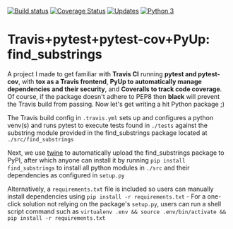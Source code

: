 [![Build status](https://travis-ci.org/IliaZenkov/TravisCI_pytest_tox_project.svg?branch=master)](https://travis-ci.org/github/IliaZenkov/TravisCI_pytest_tox_project)
[![Coverage Status](https://coveralls.io/repos/github/IliaZenkov/TravisCI_pytest_tox_project/badge.svg?branch=master)](https://coveralls.io/github/IliaZenkov/TravisCI_pytest_tox_project?branch=master)
[![Updates](https://pyup.io/repos/github/IliaZenkov/TravisCI_pytest_tox_project/shield.svg)](https://pyup.io/repos/github/IliaZenkov/TravisCI_pytest_tox_project/)
[![Python 3](https://pyup.io/repos/github/IliaZenkov/TravisCI_pytest_tox_project/python-3-shield.svg)](https://pyup.io/repos/github/IliaZenkov/TravisCI_pytest_tox_project/)





# Travis+pytest+pytest-cov+PyUp: find_substrings
 A project I made to get familiar with **Travis CI** running **pytest and pytest-cov**, with **tox as a Travis frontend**, **PyUp to automatically manage dependencies and their security**, and **Coveralls to track code coverage**. Of course, if the package doesn't adhere to PEP8 then **black** will prevent the Travis build from passing.  Now let's get writing a hit Python package ;)
 
 The Travis build config in ```.travis.yml``` sets up and configures a python venv(s) and runs pytest to execute tests found in ```./tests``` against the substring module provided in the find_substrings package located at ```./src/find_substrings```
 
Next, we use [twine](https://pypi.org/project/twine/) to automatically upload the find_substrings package to PyPI, after which anyone can install it by running ```pip install find_substrings``` to install all python modules in ```./src``` and their dependencies as configured in ```setup.py```

Alternatively, a ```requirements.txt``` file is included so users can manually install dependencies using ```pip install -r requirements.txt``` - For a one-click solution not relying on the package's ```setup.py```, users can run a shell script command such as  ```virtualenv .env && source .env/bin/activate && pip install -r requirements.txt```

